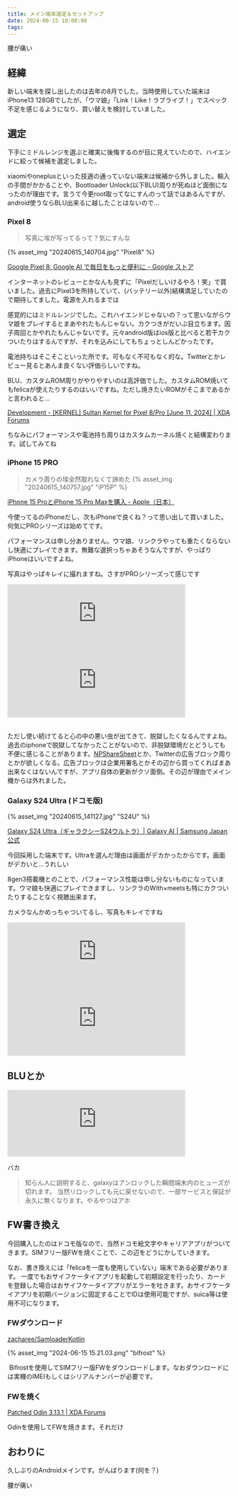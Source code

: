 ```yaml
---
title: メイン端末選定＆セットアップ
date: 2024-06-15 18:00:00
tags:
---
```


腰が痛い

## 経緯
新しい端末を探し出したのは去年の8月でした。当時使用していた端末はiPhone13 128GBでしたが、「ウマ娘」「Link！Like！ラブライブ！」でスペック不足を感じるようになり、買い替えを検討していました。

## 選定
下手にミドルレンジを選ぶと確実に後悔するのが目に見えていたので、ハイエンドに絞って候補を選定しました。

xiaomiやoneplusといった技適の通っていない端末は候補から外しました。輸入の手間がかかることや、Bootloader Unlock(以下BLU)周りが死ぬほど面倒になったのが理由です。言うて今更root取ってなにすんのって話ではあるんですが、android使うならBLU出来るに越したことはないので...

### Pixel 8
> 写真に埃が写ってるって？気にすんな

{% asset_img "20240615_140704.jpg" "Pixel8" %}

[Google Pixel 8: Google AI で毎日をもっと便利に - Google ストア](https://store.google.com/jp/product/pixel_8?hl=ja)

インターネットのレビューとかなんも見ずに「Pixelだしいけるやろ！笑」で買いました。過去にPixel3を所持していて、(バッテリー以外)結構満足していたので期待してました。電源を入れるまでは

感覚的にはミドルレンジでした。これハイエンドじゃないの？って思いながらウマ娘をプレイするとまあやれたもんじゃない。カクつきがだいぶ目立ちます。因子周回とかやれたもんじゃないです。元々android版はios版と比べると若干カクついたりはするんですが、それを込みにしてもちょっとしんどかったです。

電池持ちはそこそこといった所です。可もなく不可もなく的な。Twitterとかレビュー見るとあんま良くない評価らしいですね。

BLU、カスタムROM周りがやりやすいのは高評価でした。カスタムROM焼いてもfelicaが使えたりするのはいいですね。ただし焼きたいROMがそこまであるかと言われると...

[Development - [KERNEL] Sultan Kernel for Pixel 8/Pro [June 11, 2024] | XDA Forums](https://xdaforums.com/t/kernel-sultan-kernel-for-pixel-8-pro-june-11-2024.4665175/)

ちなみにパフォーマンスや電池持ち周りはカスタムカーネル焼くと結構変わります。試してみてね

### iPhone 15 PRO
> カメラ周りの埃全然取れなくて諦めた
{% asset_img "20240615_140757.jpg" "iP15P" %}

[iPhone 15 ProとiPhone 15 Pro Maxを購入 - Apple（日本）](https://www.apple.com/jp/shop/buy-iphone/iphone-15-pro)

今使ってるのiPhoneだし、次もiPhoneで良くね？って思い出して買いました。何気にPROシリーズは始めてです。

パフォーマンスは申し分ありません。ウマ娘、リンクラやっても重たくならないし快適にプレイできます。無難な選択っちゃあそうなんですが、やっぱりiPhoneはいいですよね。

写真はやっぱキレイに撮れますね。さすがPROシリーズって感じです

<iframe src="https://mstdn.ivtune.net/@cpg/112461956002923968/embed" class="mastodon-embed" style="max-width: 100%; border: 0" width="400" allowfullscreen="allowfullscreen"></iframe><script src="https://mstdn.ivtune.net/embed.js" async="async"></script>

<iframe src="https://mstdn.ivtune.net/@cpg/112381242929622170/embed" class="mastodon-embed" style="max-width: 100%; border: 0" width="400" allowfullscreen="allowfullscreen"></iframe><script src="https://mstdn.ivtune.net/embed.js" async="async"></script>

<br>
<br>

ただし使い続けてると心の中の悪い虫が出てきて、脱獄したくなるんですよね。過去のiphoneで脱獄してなかったことがないので、非脱獄環境だとどうしても不便に感じることがあります。[NPShareSheet](https://ichitaso.com/jailbreak/com-ichitaso-npsharesheet/)とか、Twitterの広告ブロック周りとかが欲しくなる。広告ブロックは企業用署名とかその辺から買ってくればまあ出来なくはないんですが、アプリ自体の更新がクソ面倒。その辺が理由でメイン機からは外れました。

### Galaxy S24 Ultra (ドコモ版)

{% asset_img "20240615_141127.jpg" "S24U" %}

[Galaxy S24 Ultra（ギャラクシーS24ウルトラ）| Galaxy AI | Samsung Japan 公式](https://www.samsung.com/jp/smartphones/galaxy-s24-ultra/)

今回採用した端末です。Ultraを選んだ理由は画面がデカかったからです。画面がデカいと...うれしい

8gen3搭載機とのことで、パフォーマンス性能は申し分ないものになっています。ウマ娘も快適にプレイできますし、リンクラのWith×meetsも特にカクついたりすることなく視聴出来ます。

カメラなんかめっちゃついてるし、写真もキレイですね

<iframe src="https://mstdn.ivtune.net/@cpg/112506264273313989/embed" class="mastodon-embed" style="max-width: 100%; border: 0" width="400" allowfullscreen="allowfullscreen"></iframe><script src="https://mstdn.ivtune.net/embed.js" async="async"></script>

<iframe src="https://mstdn.ivtune.net/@cpg/112501746490270385/embed" class="mastodon-embed" style="max-width: 100%; border: 0" width="400" allowfullscreen="allowfullscreen"></iframe><script src="https://mstdn.ivtune.net/embed.js" async="async"></script>

## BLUとか
<iframe src="https://mstdn.ivtune.net/@cpg/112619144745056019/embed" class="mastodon-embed" style="max-width: 100%; border: 0" width="400" allowfullscreen="allowfullscreen"></iframe><script src="https://mstdn.ivtune.net/embed.js" async="async"></script>

バカ
> 知らん人に説明すると、galaxyはアンロックした瞬間端末内のヒューズが切れます。
> 当然リロックしても元に戻せないので、一部サービスと保証が永久に無くなります。やるやつはアホ

## FW書き換え
今回購入したのはドコモ版なので、当然ドコモ絵文字やキャリアアプリがついてきます。SIMフリー版FWを焼くことで、この辺をどうにかしていきます。

なお、書き換えには「felicaを一度も使用していない」端末である必要があります。
一度でもおサイフケータイアプリを起動して初期設定を行ったり、カードを登録した場合はおサイフケータイアプリがエラーを吐きます。おサイフケータイアプリを初期バージョンに固定することでIDは使用可能ですが、suica等は使用不可になります。

### FWダウンロード

[zacharee/SamloaderKotlin](https://github.com/zacharee/SamloaderKotlin)

{% asset_img "2024-06-15 15.21.03.png" "bifrost" %}

 Bifrostを使用してSIMフリー版FWをダウンロードします。なおダウンロードには実機のIMEIもしくはシリアルナンバーが必要です。

### FWを焼く

[Patched Odin 3.13.1 | XDA Forums](https://xdaforums.com/t/patched-odin-3-13-1.3762572/)

Odinを使用してFWを焼きます。それだけ

## おわりに
久しぶりのAndroidメインです。がんばります(何を？)

腰が痛い